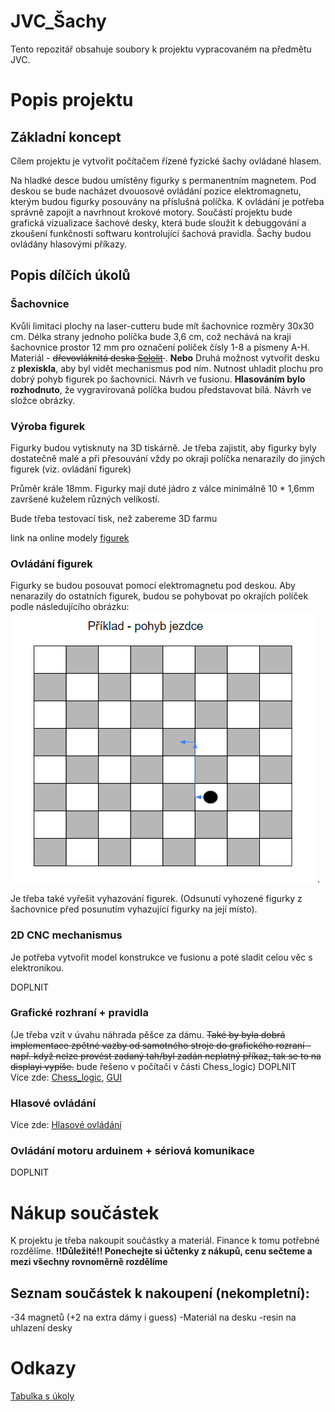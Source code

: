 # JVC_Šachy
Tento repozitář obsahuje soubory k projektu vypracovaném na předmětu JVC.

# Popis projektu

## Základní koncept

Cílem projektu je vytvořit počítačem řízené fyzické šachy ovládané hlasem.

Na hladké desce budou umístěny figurky s permanentním magnetem. Pod deskou se bude nacházet dvouosové ovládání pozice elektromagnetu, kterým budou figurky posouvány na příslušná políčka. K ovládání je potřeba správně zapojit a navrhnout krokové motory.
Součástí projektu bude grafická vizualizace šachové desky, která bude sloužit k debuggování a zkoušení funkčnosti softwaru kontrolující šachová pravidla.
Šachy budou ovládány hlasovými příkazy.

## Popis dílčích úkolů

### Šachovnice

Kvůli limitaci plochy na laser-cutteru bude mít šachovnice rozměry 30x30 cm. Délka strany jednoho políčka bude 3,6 cm, což nechává na kraji šachovnice prostor 12 mm pro označení políček čísly 1-8 a písmeny A-H.
Materiál - <del>dřevovláknitá deska [Sololit](https://www.bauhaus.cz/drevovlaknita-deska-na-miru-sololit-21485787) </del>. **Nebo**
Druhá možnost vytvořit desku z  **plexiskla**, aby byl vidět mechanismus pod ním. Nutnost uhladit plochu pro dobrý pohyb figurek po šachovnici. 
Návrh ve fusionu. **Hlasováním bylo rozhodnuto**, že vygravírovaná políčka budou  představovat bílá.
Návrh ve složce obrázky.

### Výroba figurek

Figurky budou vytisknuty na 3D tiskárně.
Je třeba zajistit, aby figurky byly dostatečně malé a při přesouvání vždy po okraji políčka nenarazily do jiných figurek (viz. ovládání figurek)

Průměr krále 18mm. Figurky mají duté jádro z válce minimálně 10 * 1,6mm završené kuželem různých velikostí. 

Bude třeba testovací tisk, než zabereme 3D farmu

link na online modely [figurek](https://a360.co/42mMLNg)

### Ovládání figurek

Figurky se budou posouvat pomocí elektromagnetu pod deskou. Aby nenarazily do ostatních figurek, budou se pohybovat po okrajích políček
podle následujícího obrázku:
![Screenshot](obrazky/sachovnice.png).

Je třeba také vyřešit vyhazování figurek. (Odsunutí vyhozené figurky z šachovnice před posunutím vyhazující figurky na její místo).

### 2D CNC mechanismus

Je potřeba vytvořit model konstrukce ve fusionu a poté sladit celou věc s elektronikou.

DOPLNIT

### Grafické rozhraní + pravidla

(Je třeba vzít v úvahu náhrada pěšce za dámu. ~~Také by byla dobrá implementace zpětné vazby od samotného stroje do grafického rozraní - např. když nelze provést zadaný tah/byl zadán neplatný příkaz, tak se to na displayi vypíše.~~ bude řešeno v počítači v části Chess_logic)
DOPLNIT
<br />
Více zde: [Chess_logic](https://github.com/priban42/JVC_Sachy/tree/main/aplikace/Chess_logic), 
[GUI](https://github.com/priban42/JVC_Sachy/tree/main/aplikace/GUI)

### Hlasové ovládání
Více zde: [Hlasové ovládání](https://github.com/priban42/JVC_Sachy/tree/main/aplikace/Speech_to_commands)

### Ovládání motoru arduinem + sériová komunikace

DOPLNIT


# Nákup součástek
K projektu je třeba nakoupit součástky a materiál.
Finance k tomu potřebné rozdělíme.
**!!Důležité!! Ponechejte si účtenky z nákupů, cenu sečteme a mezi všechny rovnoměrně rozdělíme**

## Seznam součástek k nakoupení (nekompletní):
-34 magnetů (+2 na extra dámy i guess)
-Materiál na desku
-resin na uhlazení desky

# Odkazy
[Tabulka s úkoly](https://docs.google.com/spreadsheets/d/1UUxRAGhn-jtaI4z0dNDnTzgcjV0y25KO_U75sZBlTXc/edit#gid=0)
